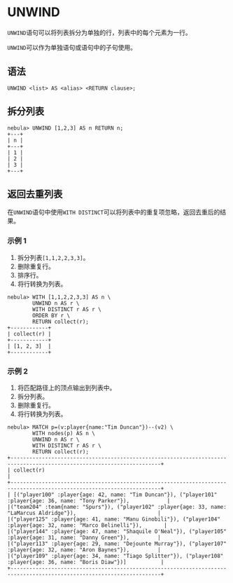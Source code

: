 # UNWIND

`UNWIND`语句可以将列表拆分为单独的行，列表中的每个元素为一行。

`UNWIND`可以作为单独语句或语句中的子句使用。

## 语法

```ngql
UNWIND <list> AS <alias> <RETURN clause>;
```

## 拆分列表

```ngql
nebula> UNWIND [1,2,3] AS n RETURN n;
+---+
| n |
+---+
| 1 |
| 2 |
| 3 |
+---+
```

## 返回去重列表

在`UNWIND`语句中使用`WITH DISTINCT`可以将列表中的重复项忽略，返回去重后的结果。

### 示例 1

1. 拆分列表`[1,1,2,2,3,3]`。
2. 删除重复行。
3. 排序行。
4. 将行转换为列表。

```ngql
nebula> WITH [1,1,2,2,3,3] AS n \
        UNWIND n AS r \
        WITH DISTINCT r AS r \
        ORDER BY r \
        RETURN collect(r);
+------------+
| collect(r) |
+------------+
| [1, 2, 3]  |
+------------+
```

### 示例 2

1. 将匹配路径上的顶点输出到列表中。
2. 拆分列表。
3. 删除重复行。
4. 将行转换为列表。

```ngql
nebula> MATCH p=(v:player{name:"Tim Duncan"})--(v2) \
        WITH nodes(p) AS n \
        UNWIND n AS r \
        WITH DISTINCT r AS r \
        RETURN collect(r);
+----------------------------------------------------------------------------------------------------------------------+
| collect(r)                                                                                                           |
+----------------------------------------------------------------------------------------------------------------------+
| [("player100" :player{age: 42, name: "Tim Duncan"}), ("player101" :player{age: 36, name: "Tony Parker"}),            |
|("team204" :team{name: "Spurs"}), ("player102" :player{age: 33, name: "LaMarcus Aldridge"}),                          |
|("player125" :player{age: 41, name: "Manu Ginobili"}), ("player104" :player{age: 32, name: "Marco Belinelli"}),       |
|("player144" :player{age: 47, name: "Shaquile O'Neal"}), ("player105" :player{age: 31, name: "Danny Green"}),         |
|("player113" :player{age: 29, name: "Dejounte Murray"}), ("player107" :player{age: 32, name: "Aron Baynes"}),         |
|("player109" :player{age: 34, name: "Tiago Splitter"}), ("player108" :player{age: 36, name: "Boris Diaw"})]           |  
+----------------------------------------------------------------------------------------------------------------------+
```
